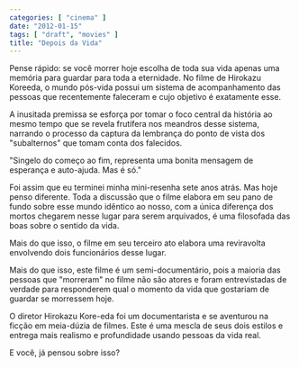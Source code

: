 ```yaml
---
categories: [ "cinema" ]
date: "2012-01-15"
tags: [ "draft", "movies" ]
title: "Depois da Vida"
---
```

Pense rápido: se você morrer hoje escolha de toda sua vida apenas
uma memória para guardar para toda a eternidade. No filme de Hirokazu
Koreeda, o mundo pós-vida possui um sistema de acompanhamento das
pessoas que recentemente faleceram e cujo objetivo é exatamente esse.

A inusitada premissa se esforça por tomar o foco central da história
ao mesmo tempo que se revela frutífera nos meandros desse sistema,
narrando o processo da captura da lembrança do ponto de vista dos
"subalternos" que tomam conta dos falecidos.

"Singelo do começo ao fim, representa uma bonita mensagem de esperança
e auto-ajuda. Mas é só."

Foi assim que eu terminei minha mini-resenha sete anos atrás. Mas hoje
penso diferente. Toda a discussão que o filme elabora em seu pano de
fundo sobre esse mundo idêntico ao nosso, com a única diferença dos
mortos chegarem nesse lugar para serem arquivados, é uma filosofada
das boas sobre o sentido da vida.

Mais do que isso, o filme em seu terceiro ato elabora uma reviravolta
envolvendo dois funcionários desse lugar.

Mais do que isso, este filme é um semi-documentário, pois a maioria das
pessoas que "morreram" no filme não são atores e foram entrevistadas
de verdade para responderem qual o momento da vida que gostariam de
guardar se morressem hoje.

O diretor Hirokazu Kore-eda foi um documentarista e se aventurou na
ficção em meia-dúzia de filmes. Este é uma mescla de seus dois estilos
e entrega mais realismo e profundidade usando pessoas da vida real.

E você, já pensou sobre isso?
